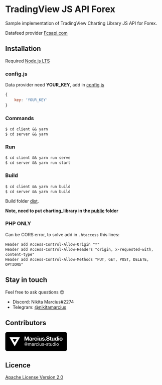 # TradingView JS API Forex

Sample implementation of TradingView Charting Library JS API for Forex.

Datafeed provider [Fcsapi.com](https://fcsapi.com/)

## Installation

Required [Node.js LTS](https://nodejs.org/en/)

### config.js

Data provider need **YOUR_KEY**, add in [config.js](/config.js)

```javascript
{
    key: 'YOUR_KEY'
}
```

### Commands

```node
$ cd client && yarn
$ cd server && yarn
```

### Run

```node
$ cd client && yarn run serve
$ cd server && yarn run start
```

### Build

```node
$ cd client && yarn run build
$ cd server && yarn run build
```
Build folder [dist](/dist). 

**Note, need to put charting_library in the [public](client/public) folder**

### PHP ONLY

Can be CORS error, to solve add in `.htaccess` this lines:

```
Header add Access-Control-Allow-Origin "*"
Header add Access-Control-Allow-Headers "origin, x-requested-with, content-type"
Header add Access-Control-Allow-Methods "PUT, GET, POST, DELETE, OPTIONS"
```

## Stay in touch

Feel free to ask questions 😊

* Discord: Nikita Marcius#2274
* Telegram: [@nikitamarcius](https://ttttt.me/nikitamarcius)

## Contributors

<a href="https://github.com/marcius-studio">
<img src="https://raw.githubusercontent.com/marcius-studio/storage/master/badge-marcius-studio.svg" height="60">
</a>

## Licence

[Apache License Version 2.0](LICENSE.md)
